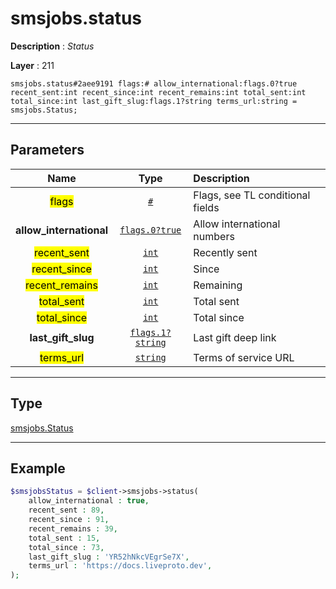 # smsjobs.status

**Description** : *Status*

**Layer** : 211

```tl
smsjobs.status#2aee9191 flags:# allow_international:flags.0?true recent_sent:int recent_since:int recent_remains:int total_sent:int total_since:int last_gift_slug:flags.1?string terms_url:string = smsjobs.Status;
```

---

## Parameters

| Name | Type | Description |
| :---: | :---: | :--- |
| <mark>flags</mark> | [`#`](type/#) | Flags, see TL conditional fields |
| **allow_international** | [`flags.0?true`](type/true) | Allow international numbers |
| <mark>recent_sent</mark> | [`int`](type/int) | Recently sent |
| <mark>recent_since</mark> | [`int`](type/int) | Since |
| <mark>recent_remains</mark> | [`int`](type/int) | Remaining |
| <mark>total_sent</mark> | [`int`](type/int) | Total sent |
| <mark>total_since</mark> | [`int`](type/int) | Total since |
| **last_gift_slug** | [`flags.1?string`](type/string) | Last gift deep link |
| <mark>terms_url</mark> | [`string`](type/string) | Terms of service URL |

---

## Type

[smsjobs.Status](type/smsjobs.Status)

---

## Example

```php
$smsjobsStatus = $client->smsjobs->status(
	allow_international : true,
	recent_sent : 89,
	recent_since : 91,
	recent_remains : 39,
	total_sent : 15,
	total_since : 73,
	last_gift_slug : 'YR52hNkcVEgrSe7X',
	terms_url : 'https://docs.liveproto.dev',
);
```